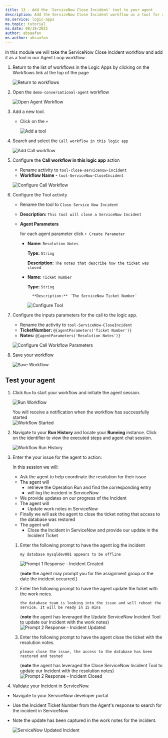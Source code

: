 ```yaml
---
title: 13 - Add the 'ServiceNow Close Incident' tool to your agent
description: Add the ServiceNow Close Incident workflow as a tool for automated closure with resolution notes.
ms.service: logic-apps
ms.topic: tutorial
ms.date: 08/19/2025
author: absaafan
ms.author: absaafan
---
```


In this module we will take the ServiceNow Close Incident workflow and add it as a tool in our Agent Loop workflow.

1. Return to the list of workflows in the Logic Apps by clicking on the Workflows link at the top of the page

    ![Return to workflows](./images/13_01_return_to_workflows.png "return to workflows")

1. Open the `demo-conversational-agent` workflow

    ![Open Agent Workflow](./images/13_02_open_agent_workflow.png "open agent workflow")

1. Add a new tool.
    - Click on the `+`

        ![Add a tool](./images/13_04_add_a_tool.png "add a tool")

1. Search and select the `Call workflow in this logic app`

    ![Add Call workflow](./images/13_05_add_action_call_workflow_in_this_logic_app.png "add call workflow")

1. Configure the **Call workflow in this logic app** action
    - Rename activity to `tool-close-servicenow-incident`
    - **Workflow Name** - `tool-ServiceNow-CloseIncident`

    ![Configure Call Workflow](./images/11_06_configure_call_workflow.png "configure call workflow")

1. Configure the Tool activity
    - Rename the tool to `Close Service Now Incident`
    - **Description:** `This tool will close a ServiceNow Incident`
    - **Agent Parameters**
        
        for each agent parameter click `+ Create Parameter` 
        - **Name:** `Resolution Notes`

          **Type:** `String`

          **Description:** `The notes that describe how the ticket was closed`

        - **Name:** `Ticket Number`

          **Type:** `String`

                **Description:** `The ServiceNow Ticket Number`


          ![Configure Tool](./images/13_07_configure_tool.png "configure tool")

1. Configure the inputs parameters for the call to the logic app.
    - Rename the activity to `tool-ServiceNow-CloseIncident`
    - **TicketNumber:** `@{agentParameters('Ticket Number')}`
    - **Notes:** `@{agentParameters('Resolution Notes')}`

    ![Configure Call Workflow Parameters](./images/13_10_configure_call_workflow_parameters.png "configure call workflow parameters")

1. Save your workflow

    ![Save Workflow](./images/13_11_save_workflow.png "save workflow")

## Test your agent

1. Click `Run` to start your workflow and initiate the agent session.

    ![Run Workflow](./images/13_12_run_workflow.png "run workflow")

    You will receive a notification when the workflow has successfully started  
    ![Workflow Started](./images/13_13_workflow_started.png "workflow started")

1. Navigate to your **Run History** and locate your **Running** instance. Click on the identifier to view the executed steps and agent chat session.

    ![Workflow Run History](./images/13_14_workflow_run_history.png "workflow run history")

1. Enter the your issue for the agent to action:

    In this session we will:
    - Ask the agent to help coordinate the resolution for their issue
    - The agent will 
        - retrieve the Operation Run and find the corresponding entry
        - will log the incident in ServiceNow
    - We provide updates on our progress of the Incident
    - The agent will
        - Update work notes in ServiceNow
    - Finally we will ask the agent to close the ticket noting that access to the database was restored
    - The agent will
        - Close the Incident in ServiceNow and provide our update in the Incident Ticket
    
    1.  Enter the following prompt to have the agent log the incident
        ```
        my database mysqldev001 appears to be offline  
        ```
      
        ![Prompt 1 Response - Incident Created](./images/13_12_prompt_response_incident_created.png "prompt 1 response incident created")

        (**note** the agent may prompt you for the assignment group or the date the incident occurred.)
   
    1. Enter the following prompt to have the agent update the ticket with the work notes.
        ```
        the database team is looking into the issue and will reboot the service. It will be ready in 15 mins
        ```
        (**note** the agent has leveraged the Update ServiceNow Incident Tool to update our Incident with the work notes) 
        ![Prompt 2 Response - Incident Updated](./images/13_13_prompt_response_incident_updated.png "prompt 2 incident updated")

    1. Enter the following prompt to have the agent close the ticket with the resolution notes.

        ```
        please close the issue, the access to the database has been restored and tested
        ```
        (**note** the agent has leveraged the Close ServiceNow Incident Tool to update our Incident with the resolution notes) 
        ![Prompt 2 Response - Incident Closed](./images/13_14_prompt_response_incident_closed.png "prompt 2 incident closed")


1. Validate your Incident in ServiceNow.
  - Navigate to your ServiceNow developer portal
  - Use the Incident Ticket Number from the Agent's response to search for the incident in ServiceNow
   - Note the update has been captured in the work notes for the incident.

        ![ServiceNow Updated Incident](./images/13_14_servicenow_updated_incident.png "servicenow updated incident")


   
